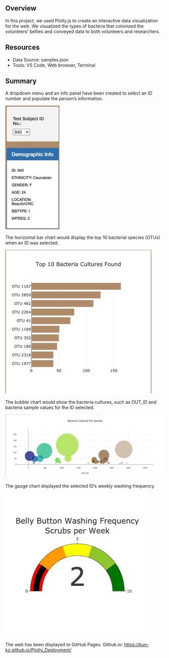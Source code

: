 ## Overview
In this project, we used Plotly.js to create an interactive data visualization for the web. We visualized the types of bacteria that colonized the volunteers' bellies and conveyed data to both volunteers and researchers.
## Resources
-	Data Source: samples.json
-	Tools: VS Code, Web browser, Terminal
## Summary
A dropdown menu and an info panel have been created to select an ID number and populate the person’s information.

![](images/Pic1.png)

The horizontal bar chart would display the top 10 bacterial species (OTUs) when an ID was selected.

![](images/Pic2.png)

The bubble chart would show the bacteria cultures, such as OUT_ID and bacteria sample values for the ID selected.

![](images/Pic3.png)

The gauge chart displayed the selected ID’s weekly washing frequency.

![](images/Pic4.png)

The web has been displayed to GitHub Pages.
Github.io: https://kun-kz.github.io/Plotly_Deployment/
